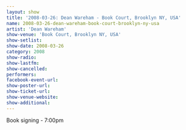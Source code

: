 ```yaml
---
layout: show
title: '2008-03-26: Dean Wareham - Book Court, Brooklyn NY, USA'
name: 2008-03-26-dean-wareham-book-court-brooklyn-ny-usa
artist: 'Dean Wareham'
show-venue: 'Book Court, Brooklyn NY, USA'
show-setlist: 
show-date: 2008-03-26
category: 2008
show-radio: 
show-lastfm: 
show-cancelled: 
performers: 
facebook-event-url: 
show-poster-url: 
show-ticket-url: 
show-venue-website: 
show-additional: 
---
```

Book signing - 7:00pm